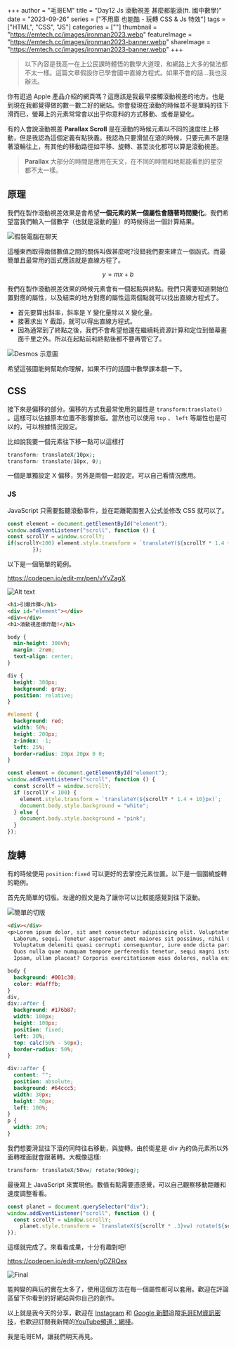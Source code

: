 +++
author = "毛哥EM"
title = "Day12 Js 滾動視差 甚麼都能滾(ft. 國中數學)"
date = "2023-09-26"
series = ["不用庫 也能酷 - 玩轉 CSS & Js 特效"]
tags = ["HTML", "CSS", "JS"]
categories = [""]
thumbnail = "https://emtech.cc/images/ironman2023.webp"
featureImage = "https://emtech.cc/images/ironman2023-banner.webp"
shareImage = "https://emtech.cc/images/ironman2023-banner.webp"
+++

> 以下內容是我高一在上公民課時體悟的數學大道理，和網路上大多的做法都不太一樣。這篇文章假設你已學會國中直線方程式。如果不會的話…我也沒辦法。

你有逛過 Apple 產品介紹的網頁嗎？這應該是我最早接觸滾動視差的地方。也是到現在我都覺得做的數一數二好的網站。你會發現在滾動的時候並不是單純的往下滑而已，螢幕上的元素常常會以出乎你意料的方式移動、或者是變化。

<!--more-->

有的人會說滾動視差 **Parallax Scroll** 是在滾動的時候元素以不同的速度往上移動，但是我認為這個定義有點狹義。我認為只要滑鼠在滾的時候，只要元素不是隨著滾輪往上，有其他的移動路徑如平移、旋轉、甚至淡化都可以算是滾動視差。

> **Parallax** 大部分的時間是應用在天文，在不同的時間和地點能看到的星空都不太一樣。

## 原理

我們在製作滾動視差效果是會希望**一個元素的某一個屬性會隨著時間變化**。我們希望當我們輸入一個數字（也就是滾動的量）的時候得出一個計算結果。

![假裝電腦在聊天](https://emtech.cc/post/2023ironman-12/chat.webp)

這種東西取得兩個數值之間的關係叫做甚麼呢?沒錯我們要來建立一個函式。而最簡單且最常用的函式應該就是直線方程了。

$$
y=mx+b
$$

我們在製作滾動視差效果的時候元素會有一個起點與終點。我們只需要知道開始位置對應的屬性，以及結束的地方對應的屬性這兩個點就可以找出直線方程式了。

- 首先要算出斜率，斜率是 Y 變化量除以 X 變化量。
- 接著求出 Y 截距，就可以得出直線方程式。
- 因為通常到了終點之後，我們不會希望他還在繼續耗資源計算和定位到螢幕畫面千里之外。所以在起點前和終點後都不要再管它了。

![Desmos 示意圖](https://emtech.cc/post/2023ironman-12/desmos.png)

希望這張圖能夠幫助你理解，如果不行的話國中數學課本翻一下。

## CSS

接下來是偏移的部分。偏移的方式我最常使用的屬性是 `transform:translate()` 。這樣可以佔據原本位置不影響排版。當然也可以使用 `top` 、 `left` 等屬性也是可以的，可以根據情況設定。

比如說我要一個元素往下移一點可以這樣打

```css
transform: translateX(10px);
transform: translate(10px, 0);
```

一個是單獨設定 X 偏移，另外是兩個一起設定。可以自己看情況應用。

### JS

JavaScript 只需要監聽滾動事件，並在距離範圍套入公式並修改 CSS 就可以了。

```js
const element = document.getElementById("element");
window.addEventListener("scroll", function () {
const scrollY = window.scrollY;
if(scrollY<100) element.style.transform = `translateY(${scrollY * 1.4 + 10}px)`;
        });
```

以下是一個簡單的範例。

https://codepen.io/edit-mr/pen/vYvZagX

![Alt text](https://emtech.cc/post/2023ironman-12/boom.gif)

```html
<h1>引爆炸彈</h1>
<div id="element"></div>
<div></div>
<h1>滾動視差爆炸酷!</h1>
```

```css
body {
  min-height: 300vh;
  margin: 2rem;
  text-align: center;
}

div {
  height: 300px;
  background: gray;
  position: relative;
}

#element {
  background: red;
  width: 50%;
  height: 200px;
  z-index: -1;
  left: 25%;
  border-radius: 20px 20px 0 0;
}
```

```js
const element = document.getElementById("element");
window.addEventListener("scroll", function () {
  const scrollY = window.scrollY;
  if (scrollY < 100) {
    element.style.transform = `translateY(${scrollY * 1.4 + 10}px)`;
    document.body.style.background = "white";
  } else {
    document.body.style.background = "pink";
  }
});
```

## 旋轉

有的時候使用 `position:fixed` 可以更好的去掌控元素位置。以下是一個圍繞旋轉的範例。

首先先簡單的切版。左邊的假文是為了讓你可以比較能感覺到往下滾動。

![簡單的切版](https://emtech.cc/post/2023ironman-12/layout.webp)

```html
<div></div>
<p>Lorem ipsum dolor, sit amet consectetur adipisicing elit. Voluptatem laborum esse adipisci aperiam obcaecati veniam, facilis iste, cupiditate corrupti, ad alias voluptatibus veritatis quae aliquam. Perspiciatis neque labore dolorem ullam.
  Laborum, sequi. Tenetur aspernatur amet maiores sit possimus, nihil doloremque consequuntur! Neque, suscipit laborum! Accusamus, sint perspiciatis iure ipsa velit necessitatibus aliquam numquam debitis nisi repudiandae nemo laborum exercitationem distinctio?
  Voluptatum deleniti quasi corrupti consequuntur, iure unde dicta pariatur blanditiis in officiis ab itaque iusto vero praesentium amet ipsa aperiam quo eligendi corporis nulla minus numquam veritatis rem! Nemo, fuga?
  Quos nulla quae numquam tempore perferendis tenetur, sequi magni iste odit, eius molestias sit enim, amet reiciendis laborum accusamus facere voluptatem! Delectus sit quia libero amet sint! Temporibus, fugiat distinctio!
  Ipsam, ullam placeat? Corporis exercitationem eius dolores, nulla enim temporibus amet repellendus accusantium suscipit esse non qui similique. Laboriosam sunt sapiente voluptate nihil voluptates rerum facilis itaque aspernatur, optio sint.</p>
```

```css
body {
  background: #001c30;
  color: #dafffb;
}
div,
div::after {
  background: #176b87;
  width: 100px;
  height: 100px;
  position: fixed;
  left: 30%;
  top: calc(50% - 50px);
  border-radius: 50%;
}

div::after {
  content: "";
  position: absolute;
  background: #64ccc5;
  width: 30px;
  height: 30px;
  left: 100%;
}
p {
  width: 20%;
}
```

我們想要滑鼠往下滾的同時往右移動，與旋轉。由於衛星是 div 內的偽元素所以外面轉裡面就會跟著轉。大概像這樣:

```css
transform: translateX(50vw) rotate(90deg);
```

最後寫上 JavaScript 來實現他。數值有點需要憑感覺，可以自己觀察移動距離和速度調整看看。

```js
const planet = document.querySelector("div");
window.addEventListener("scroll", function () {
  const scrollY = window.scrollY;
    planet.style.transform = `translateX(${scrollY * .3}vw) rotate(${scrollY * 3}deg)`;
});
```

這樣就完成了。來看看成果，十分有趣對吧!

https://codepen.io/edit-mr/pen/gOZRQex

![Final](https://emtech.cc/post/2023ironman-12/spin.gif)

能夠變的與玩的實在太多了，使用這個方法在每一個屬性都可以套用。歡迎在評論區留下你看到的好網站與你自己的創作。

以上就是我今天的分享，歡迎在 [Instagram](https://www.instagram.com/em.tec.blog) 和 [Google 新聞](https://news.google.com/publications/CAAqBwgKMKXLvgswsubVAw?ceid=TW:zh-Hant&oc=3)追蹤[毛哥EM資訊密技](https://emtech.cc/)，也歡迎訂閱我新開的[YouTube頻道：網棧](https://www.youtube.com/@webpallet)。

我是毛哥EM，讓我們明天再見。